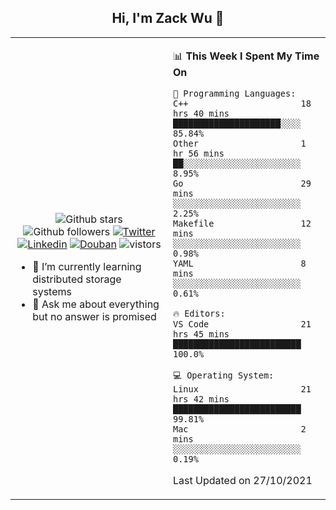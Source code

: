 <h2 align="center"> Hi, I'm Zack Wu 👋 </h2>

<table>
    <tr>
        <td valign="center" width="50%">
            <p align="center">
              <img src="https://img.shields.io/github/stars/izackwu?style=social" alt="Github stars" />
              <img src="https://img.shields.io/github/followers/izackwu?style=social" alt="Github followers" />
              <a href="https://twitter.com/_zackwu"><img src="https://img.shields.io/badge/@__zackwu-1DA1F2?style=flat&logo=Twitter&logoColor=white" alt="Twitter"/></a>
              <a href="https://www.linkedin.com/in/wuzhengke/?locale=en_US"><img src="https://img.shields.io/badge/@wuzhengke-0073b1?style=flat&logo=LinkedIn&logoColor=white" alt="Linkedin" /></a>
              <a href="https://www.douban.com/people/keith1"><img src="https://img.shields.io/badge/@keith1-007722?style=flat&logo=Douban&logoColor=white" alt="Douban" /></a>
              <img src="https://visitor-badge.glitch.me/badge?page_id=keithnull" alt="vistors" />
            </p>
            <ul>
                <li>🌱 I’m currently learning distributed storage systems</li>
                <li>💬 Ask me about everything but no answer is promised</li>
            </ul>
        </td>
       <td valign="top" width="50%">
    
<!--START_SECTION:waka-->
📊 **This Week I Spent My Time On** 

```text
💬 Programming Languages: 
C++                      18 hrs 40 mins      █████████████████████░░░░   85.84% 
Other                    1 hr 56 mins        ██░░░░░░░░░░░░░░░░░░░░░░░   8.95% 
Go                       29 mins             ░░░░░░░░░░░░░░░░░░░░░░░░░   2.25% 
Makefile                 12 mins             ░░░░░░░░░░░░░░░░░░░░░░░░░   0.98% 
YAML                     8 mins              ░░░░░░░░░░░░░░░░░░░░░░░░░   0.61%

🔥 Editors: 
VS Code                  21 hrs 45 mins      █████████████████████████   100.0%

💻 Operating System: 
Linux                    21 hrs 42 mins      █████████████████████████   99.81% 
Mac                      2 mins              ░░░░░░░░░░░░░░░░░░░░░░░░░   0.19%

```


 Last Updated on 27/10/2021
<!--END_SECTION:waka-->
</td></tr>
</table>


